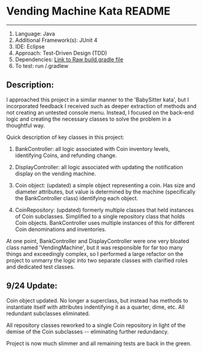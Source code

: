 # Vending Machine Kata README
***

1. Language: Java
2. Additional Framework(s): JUnit 4
3. IDE: Eclipse
4. Approach: Test-Driven Design (TDD)
5. Dependencies: [Link to Raw build.gradle file](https://raw.githubusercontent.com/Brent-Milan/vending-machine-kata/master/build.gradle)
6. To test: run /.gradlew

## Description:

I approached this project in a similar manner to the 'BabySitter kata', but I incorporated feedback I received such as deeper extraction of methods and not creating an untested console menu. Instead, I focused on the back-end logic and creating the necessary classes to solve the problem in a thoughtful way.

Quick description of key classes in this project:

1. BankController: all logic associated with Coin inventory levels, identifying Coins, and refunding change.

2. DisplayController:  all logic associated with updating the notification display on the vending machine.

3. Coin object: (updated) a simple object representing a coin. Has size and diameter attributes, but value is determined by the machine (specifically the BankController class) identifying each object.

4. CoinRepository: (updated) formerly multiple classes that held instances of Coin subclasses. Simplified to a single repository class that holds Coin objects. BankController uses multiple instances of this for different Coin denominations and inventories.

At one point, BankController and DisplayController were one very bloated class named 'VendingMachine', but it was responsible for far too many things and exceedingly complex, so I performed a large refactor on the project to unmarry the logic into two separate classes with clarified roles and dedicated test classes. 

## 9/24 Update:

Coin object updated. No longer a superclass, but instead has methods to instantiate itself with attributes indentifying it as a quarter, dime, etc. All redundant subclasses eliminated. 

All repository classes reworked to a single Coin repository in light of the demise of the Coin subclasses -- eliminating further redundancy.

Project is now much slimmer and all remaining tests are back in the green.


